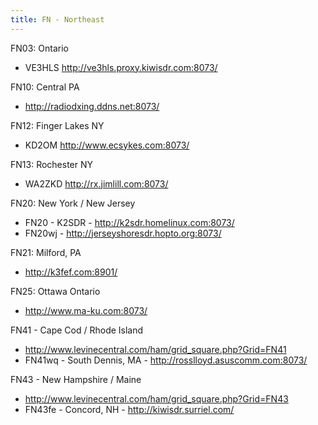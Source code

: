 ```yaml
---
title: FN - Northeast
---
```

FN03: Ontario

* VE3HLS http://ve3hls.proxy.kiwisdr.com:8073/

FN10: Central PA

* http://radiodxing.ddns.net:8073/

FN12: Finger Lakes NY

* KD2OM http://www.ecsykes.com:8073/

FN13: Rochester NY

* WA2ZKD http://rx.jimlill.com:8073/

FN20: New York / New Jersey

* FN20 - K2SDR - http://k2sdr.homelinux.com:8073/
* FN20wj - http://jerseyshoresdr.hopto.org:8073/

FN21: Milford, PA

* http://k3fef.com:8901/

FN25: Ottawa Ontario

* http://www.ma-ku.com:8073/

FN41 - Cape Cod / Rhode Island

* http://www.levinecentral.com/ham/grid_square.php?Grid=FN41
* FN41wq - South Dennis, MA - http://rosslloyd.asuscomm.com:8073/

FN43 - New Hampshire / Maine

* http://www.levinecentral.com/ham/grid_square.php?Grid=FN43
* FN43fe - Concord, NH - http://kiwisdr.surriel.com/
